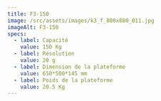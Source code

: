 ```yaml
---
title: F3-150
image: /src/assets/images/k3_f_800x800_011.jpg
imageAlt: F3-150
specs:
  - label: Capacité
    value: 150 Kg
  - label: Résolution
    value: 20 g
  - label: Dimension de la plateforme
    value: 650*500*145 mm
  - label: Poids de la plateforme
    value: 20.5 Kg
---
```

